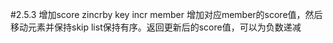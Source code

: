 #2.5.3	增加score
	zincrby key incr member 
增加对应member的score值，然后移动元素并保持skip list保持有序。返回更新后的score值，可以为负数递减
